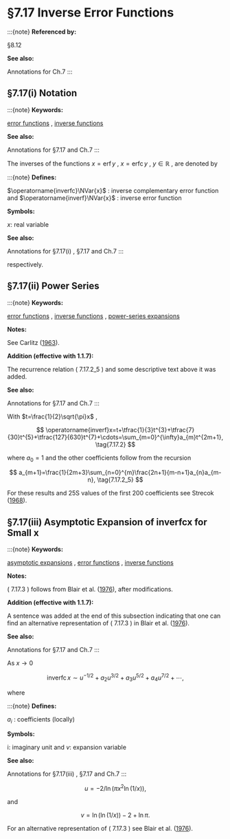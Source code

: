 # §7.17 Inverse Error Functions

:::{note}
**Referenced by:**

§8.12

**See also:**

Annotations for Ch.7
:::


## §7.17(i) Notation

:::{note}
**Keywords:**

[error functions](http://dlmf.nist.gov/search/search?q=error%20functions) , [inverse functions](http://dlmf.nist.gov/search/search?q=inverse%20functions)

**See also:**

Annotations for §7.17 and Ch.7
:::

The inverses of the functions $x=\operatorname{erf}y$ , $x=\operatorname{erfc}y$ , $y\in\mathbb{R}$ , are denoted by

:::{note}
**Defines:**

$\operatorname{inverfc}\NVar{x}$ : inverse complementary error function and $\operatorname{inverf}\NVar{x}$ : inverse error function

**Symbols:**

$x$: real variable

**See also:**

Annotations for §7.17(i) , §7.17 and Ch.7
:::

respectively.


## §7.17(ii) Power Series

:::{note}
**Keywords:**

[error functions](http://dlmf.nist.gov/search/search?q=error%20functions) , [inverse functions](http://dlmf.nist.gov/search/search?q=inverse%20functions) , [power-series expansions](http://dlmf.nist.gov/search/search?q=power-series%20expansions)

**Notes:**

See Carlitz ([1963](./bib/C.html#bib420 "The inverse of the error function")).

**Addition (effective with 1.1.7):**

The recurrence relation ( 7.17.2_5 ) and some descriptive text above it was added.

**See also:**

Annotations for §7.17 and Ch.7
:::

With $t=\frac{1}{2}\sqrt{\pi}x$ ,


<a id="E2"></a>
$$
\operatorname{inverf}x=t+\tfrac{1}{3}t^{3}+\tfrac{7}{30}t^{5}+\tfrac{127}{630}t^{7}+\cdots=\sum_{m=0}^{\infty}a_{m}t^{2m+1}, \tag{7.17.2}
$$

where $a_{0}=1$ and the other coefficients follow from the recursion


<a id="E2_5"></a>
$$
a_{m+1}=\frac{1}{2m+3}\sum_{n=0}^{m}\frac{2n+1}{m-n+1}a_{n}a_{m-n}, \tag{7.17.2_5}
$$

For these results and 25S values of the first 200 coefficients see Strecok ([1968](./bib/S.html#bib2178 "On the calculation of the inverse of the error function")).


## §7.17(iii) Asymptotic Expansion of inverfc⁡x for Small x

:::{note}
**Keywords:**

[asymptotic expansions](http://dlmf.nist.gov/search/search?q=asymptotic%20expansions) , [error functions](http://dlmf.nist.gov/search/search?q=error%20functions) , [inverse functions](http://dlmf.nist.gov/search/search?q=inverse%20functions)

**Notes:**

( 7.17.3 ) follows from Blair et al. ([1976](./bib/B.html#bib288 "Rational Chebyshev approximations for the inverse of the error function")), after modifications.

**Addition (effective with 1.1.7):**

A sentence was added at the end of this subsection indicating that one can find an alternative representation of ( 7.17.3 ) in Blair et al. ([1976](./bib/B.html#bib288 "Rational Chebyshev approximations for the inverse of the error function")).

**See also:**

Annotations for §7.17 and Ch.7
:::

As $x\to 0$


<a id="E3"></a>
$$
\operatorname{inverfc}x\sim u^{-1/2}+a_{2}u^{3/2}+a_{3}u^{5/2}+a_{4}u^{7/2}+\cdots, \tag{7.17.3}
$$

where

:::{note}
**Defines:**

$a_{i}$ : coefficients (locally)

**Symbols:**

$\mathrm{i}$: imaginary unit and $v$: expansion variable

**See also:**

Annotations for §7.17(iii) , §7.17 and Ch.7
:::


<a id="E5"></a>
$$
u=-2/\ln\left(\pi x^{2}\ln\left(1/x\right)\right), \tag{7.17.5}
$$

and


<a id="E6"></a>
$$
v=\ln\left(\ln\left(1/x\right)\right)-2+\ln\pi. \tag{7.17.6}
$$

For an alternative representation of ( 7.17.3 ) see Blair et al. ([1976](./bib/B.html#bib288 "Rational Chebyshev approximations for the inverse of the error function")).
